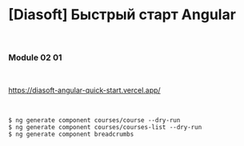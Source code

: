 # [Diasoft] Быстрый старт Angular

<br/>

### Module 02 01

<br/>

https://diasoft-angular-quick-start.vercel.app/

<br/>

```
$ ng generate component courses/course --dry-run
$ ng generate component courses/courses-list --dry-run
$ ng generate component breadcrumbs
```

